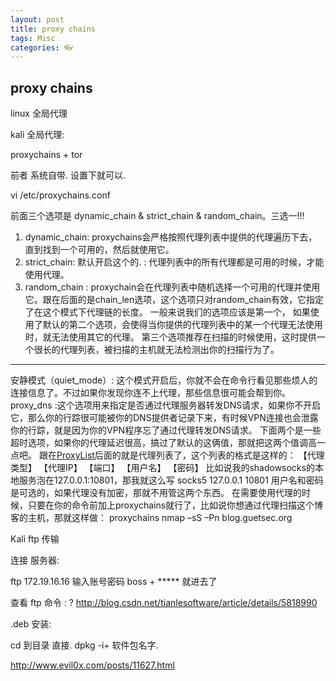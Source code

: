 ```yaml
---
layout: post
title: proxy chains
tags: Misc
categories: 👓
---
```


## proxy chains


   linux 全局代理

kali   全局代理:

proxychains + tor 

前者 系统自带.  设置下就可以.

vi /etc/proxychains.conf



前面三个选项是 
dynamic_chain & strict_chain  & random_chain。三选一!!!
1. dynamic_chain:
proxychains会严格按照代理列表中提供的代理遍历下去，直到找到一个可用的，然后就使用它。
2. strict_chain: 默认开启这个的.
: 代理列表中的所有代理都是可用的时候，才能使用代理。
3. random_chain :
proxychain会在代理列表中随机选择一个可用的代理并使用它。跟在后面的是chain_len选项，这个选项只对random_chain有效，它指定了在这个模式下代理链的长度。
一般来说我们的选项应该是第一个，
如果使用了默认的第二个选项，会使得当你提供的代理列表中的某一个代理无法使用时，就无法使用其它的代理。
第三个选项推荐在扫描的时候使用，这时提供一个很长的代理列表，被扫描的主机就无法检测出你的扫描行为了。

---- --
安静模式（quiet_mode）:
这个模式开启后，你就不会在命令行看见那些烦人的连接信息了。不过如果你发现你连不上代理，那些信息很可能会帮到你。
proxy_dns
:这个选项用来指定是否通过代理服务器转发DNS请求，如果你不开启它，那么你的行踪很可能被你的DNS提供者记录下来，有时候VPN连接也会泄露你的行踪，就是因为你的VPN程序忘了通过代理转发DNS请求。
下面两个是一些超时选项，如果你的代理延迟很高，搞过了默认的这俩值，那就把这两个值调高一点吧。
跟在[ProxyList]()后面的就是代理列表了，这个列表的格式是这样的：
【代理类型】 【代理IP】 【端口】 【用户名】 【密码】
比如说我的shadowsocks的本地服务泡在127.0.0.1:10801，那我就这么写
socks5 127.0.0.1 10801
用户名和密码是可选的，如果代理没有加密，那就不用管这两个东西。
在需要使用代理的时候，只要在你的命令前加上proxychains就行了，比如说你想通过代理扫描这个博客的主机，那就这样做：
proxychains nmap –sS –Pn blog.guetsec.org














Kali ftp 传输

连接 服务器:

ftp 172.19.16.16
输入账号密码  boss + ***** 就进去了 


查看 ftp 命令 :   ?
http://blog.csdn.net/tianlesoftware/article/details/5818990






.deb 安装:

cd 到目录  直接. dpkg -i+ 软件包名字.

http://www.evil0x.com/posts/11627.html



